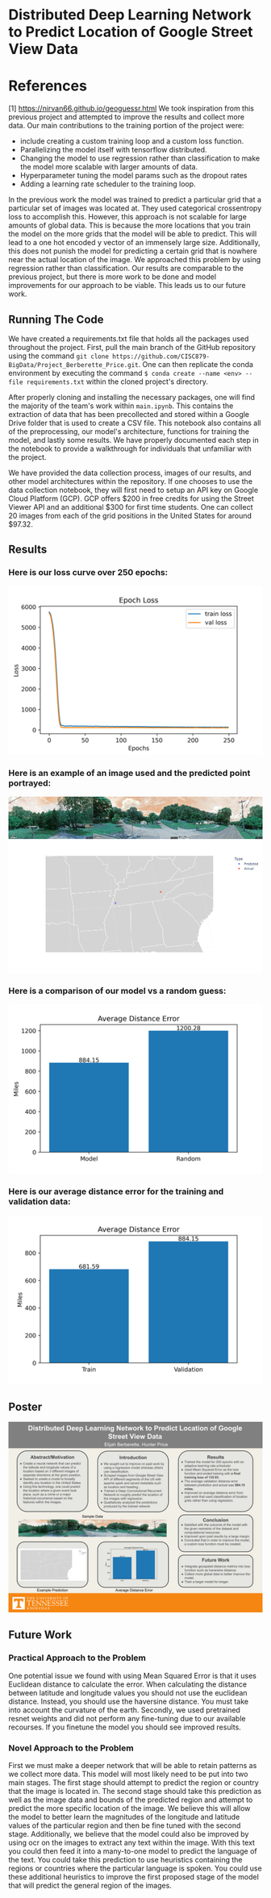 # Distributed Deep Learning Network to Predict Location of Google Street View Data

# References
[1] https://nirvan66.github.io/geoguessr.html
We took inspiration from this previous project and attempted to improve the results and collect more data. Our main contributions to the training portion of the project were:
- include creating a custom training loop and a custom loss function.
- Parallelizing the model itself with tensorflow distributed.
- Changing the model to use regression rather than classification to make the model more scalable with larger amounts of data.
- Hyperparameter tuning the model params such as the dropout rates
- Adding a learning rate scheduler to the training loop.

In the previous work the model was trained to predict a particular grid that a particular set of images was located at. They used categorical crossentropy loss to accomplish this. However, this approach is not scalable for large amounts of global data. This is because the more locations that you train the model on the more grids that the model will be able to predict. This will lead to a one hot encoded y vector of an immensely large size. Additionally, this does not punish the model for predicting a certain grid that is nowhere near the actual location of the image. We approached this problem by using regression rather than classification. Our results are comparable to the previous project, but there is more work to be done and model improvements for our approach to be viable. This leads us to our future work.
## Running The Code
We have created a requirements.txt file that holds all the packages used throughout the project. First, pull the main branch of the GitHub repository using the command `git clone https://github.com/CISC879-BigData/Project_Berberette_Price.git`. One can then replicate the conda environment by executing the command `$ conda create --name <env> --file requirements.txt` within the cloned project's directory. 

After properly cloning and installing the necessary packages, one will find the majority of the team's work within `main.ipynb`. This contains the extraction of data that has been precollected and stored within a Google Drive folder that is used to create a CSV file. This notebook also contains all of the preprocessing, our model's architecture, functions for training the model, and lastly some results. We have properly documented each step in the notebook to provide a walkthrough for individuals that unfamiliar with the project.

We have provided the data collection process, images of our results, and other model architectures within the repository. If one chooses to use the data collection notebook, they will first need to setup an API key on Google Cloud Platform (GCP). GCP offers $200 in free credits for using the Street Viewer API and an additional $300 for first time students. One can collect 20 images from each of the grid positions in the United States for around $97.32.

## Results
### Here is our loss curve over 250 epochs:
![Loss Image](images/loss.png)

### Here is an example of an image used and the predicted point portrayed:
![Ex_data](images/ex_data.png)
![Prediction_Image](images/ex_prediction.png)

### Here is a comparison of our model vs a random guess:
![Random_Point](images/random_point_comparison.png)

### Here is our average distance error for the training and validation data:
![Average_distance_error](images/avg_dist_error.png)


## Poster 
![Poster](images/526Poster.png)

## Future Work
### Practical Approach to the Problem
One potential issue we found with using Mean Squared Error is that it uses Euclidean distance to calculate the error. When calculating the distance between latitude and longitude values you should not use the euclidean distance. Instead, you should use the haversine distance. You must take into account the curvature of the earth. Secondly, we used pretrained resnet weights and did not perform any fine-tuning due to our available recourses. If you finetune the model you should see improved results.

### Novel Approach to the Problem
First we must make a deeper network that will be able to retain patterns as we collect more data. This model will most likely need to be put into two main stages. The first stage should attempt to predict the region or country that the image is located in. The second stage should take this prediction as well as the image data and bounds of the predicted region and attempt to predict the more specific location of the image. We believe this will allow the model to better learn the magnitudes of the longitude and latitude values of the particular region and then be fine tuned with the second stage.
Additionally, we believe that the model could also be improved by using ocr on the images to extract any text within the image. With this text you could then feed it into a many-to-one model to predict the language of the text. You could take this prediction to use heuristics containing the regions or countries where the particular language is spoken. You could use these additional heuristics to improve the first proposed stage of the model that will predict the general region of the images.
